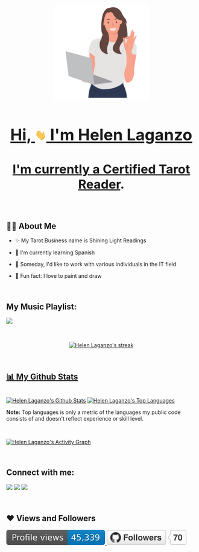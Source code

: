 <h1 align="center"><a href="#"><img width="50%" height="auto" src="images/womanlaptop.png" height="175px"/>

<h2 align="center">Hi, <img src="images/wave.gif" width="30px"> I'm Helen Laganzo</h2>

### <h3 align="center"> I'm currently a [Certified Tarot Reader](https://www.facebook.com/SLRtarot).</h3>

<br/>

## 🙋‍♂️ About Me

- ✨ My Tarot Business name is Shining Light Readings
  
- 🧠 I'm currently learning Spanish

- 🤖 Someday, I'd like to work with various individuals in the IT field
  
- 🤡 Fun fact: I love to paint and draw

<br/>

## My Music Playlist:

[<img src="https://img.icons8.com/color/48/000000/spotify--v1.png"/>](https://open.spotify.com/playlist/1UrW6q59egbyXEhtiI2WR4)

<br/>

<p align="center">
    <a href="https://github.com/HelenaLags/github-readme-streak-stats">
        <img title="🔥 Get streak stats for your profile at git.io/streak-stats" alt="Helen Laganzo's streak" src="https://github-readme-streak-stats.herokuapp.com/?user=HelenaLags&theme=black-ice&hide_border=true&stroke=0000&background=060A0CD0"/>
</p>

<br/>

## 📊 My Github Stats

  <br/>
    <a href="https://github.com/HelenaLags/github-readme-stats"><img alt="Helen Laganzo's Github Stats" src="https://github-readme-stats.vercel.app/api?username=HelenaLags&show_icons=true&count_private=true&theme=react&hide_border=true&bg_color=0D1117" /></a>
  <a href="https://github.com/HelenaLags/github-readme-stats"><img alt="Helen Laganzo's Top Languages" src="https://github-readme-stats.vercel.app/api/top-langs/?username=HelenaLags&langs_count=8&count_private=true&layout=compact&theme=react&hide_border=true&bg_color=0D1117" /></a>
  <br/>

  <b>Note:</b> Top languages is only a metric of the languages my public code consists of and doesn't reflect experience or skill level.

<br/>

<a href="https://github.com/HelenaLags/github-readme-activity-graph"><img alt="Helen Laganzo's Activity Graph" src="https://activity-graph.herokuapp.com/graph?username=HelenaLags&bg_color=0D1117&color=5BCDEC&line=5BCDEC&point=FFFFFF&hide_border=true" /></a>

<br/>

## Connect with me:
<p align="left">

[<img src="https://img.icons8.com/color/48/000000/linkedin.png"/>](https://www.linkedin.com/in/helenlaganzo/)
[<img src="https://img.icons8.com/color/48/000000/facebook-new.png"/>](https://www.facebook.com/twiceisenoughforwise)
[<img src="https://img.icons8.com/fluency/48/000000/instagram-new.png"/>](https://www.instagram.com/helensmemento/)

</p>

<br/>

## ❤ Views and Followers
<a href="https://github.com/HelenaLags/github-profile-views-counter">
    <img src="images/helena.svg">
</a>
<a href="https://github.com/HelenaLags?tab=followers"><img src="images/HelenaLags.svg" alt="GitHub Badge"></a>
